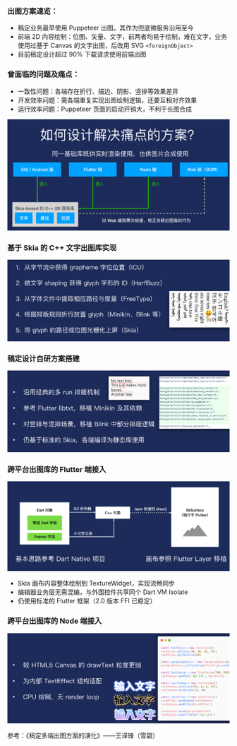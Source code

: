 ### 出图方案速览：

- 稿定业务最早使⽤ Puppeteer 出图，其作为兜底微服务沿⽤⾄今 
- 前端 2D 内容绘制：位图、⽮量、⽂字，前两者均易于绘制，难在⽂字，业务使⽤过基于 Canvas 的⽂字出图，后改⽤ SVG `<foreignObject> `
- 目前稿定设计超过 90% 下载请求使⽤前端出图

### 曾面临的问题及痛点：

- ⼀致性问题：各端存在折⾏、描边、阴影、竖排等效果差异
- 开发效率问题：需各端重复实现出图绘制逻辑，还要互相对⻬效果 
- 运⾏效率问题：Puppeteer ⻚⾯的启动开销⼤，不利于⻓图合成

![](../images/2023-7-14-1689325339060.png)

### 基于 Skia 的 C++ ⽂字出图库实现

![](../images/2023-7-14-1689325576713.png)

### 稿定设计自研方案搭建

![](../images/2023-7-14-1689325607041.png)

### 跨平台出图库的 Flutter 端接⼊

![](../images/2023-7-14-1689325708209.png)

- Skia 画布内容整体绘制到 TextureWidget，实现流畅同步
- 编辑器业务层⽆需混编，与外围控件共享同个 Dart VM Isolate 
- 仍使⽤标准的 Flutter 框架（2.0 版本 FFI 已稳定）

### 跨平台出图库的 Node 端接⼊

![](../images/2023-7-14-1689325769709.png)

参考：《稿定多端出图⽅案的演化》——王译锋（雪碧）